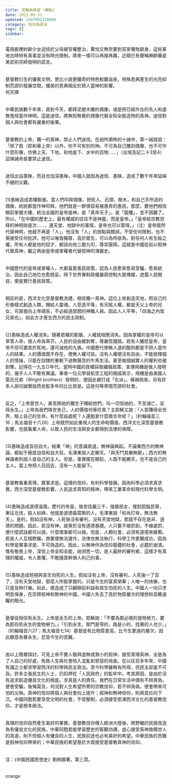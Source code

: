 ```yaml
---
title: 苦難與希望 (轉貼)
date: 2011-05-31
updated: 1547992338000
category: 信仰與政治
tags: []
sidebar: 
---
```


<p>電視劇裡妙齡少女迫怯於父母被官權整治，驚怕又無奈要到官家犧牲獻身，這些某地古時特有真事並沒有時光限制，將來一樣可以再接再厲，近期已有聲稱麻醉藥是某武術宗師發明的謊言。<br/><br/><br/>基督教衍生的優美文明，使比小說更離奇的特色較難滋長，特殊恩典產生的光亮抑制荒謬的發展空間，優美的恩典相反於把人當神的影響。<br/><!--more-->何天擇<br/><br/> <br/>中華民族數千年來，直到今天，都拜泥塑木雕的偶像，或是把已經作古的先人和虛無鬼怪當作神明。這是迷信，將無知無覺的偶像代替全知全能造物的真神。迷信對個人與社會都有嚴重的後果。 <br/><br/> <br/>基督教的上帝，獨一的真神，禁止人們迷信。在祂所頒佈的十誡中，第一誡就說：「除了我（耶和華上帝）以外，你不可有別的神。不可為自己雕刻偶像，也不可作什麼形像，仿佛上天、下地，和地底下、水中的百物……」（出埃及記二十3至4）這條誡命是要禁止迷信。 <br/><br/> <br/>迷信出自愚昧，而且也加深愚昧。中國人就因為迷信、愚昧，造成了數千年來延綿不絕的災難。 <br/><br/> <br/>(1)愚昧造成君權膨脹。當人們叩拜偶像，把死人、石頭、樹木，和自己手所造的偶像，統統都當作神叩拜，他們就是一群很容易被愚弄的愚民。那麼，要他們相信眼前掌握大權、統治全國的皇帝是神，是「真命天子」，是「龍種」，並不困難了。所以，「在中國的歷史上，最有權威的往往不是神靈，而是皇帝。」「皇帝給宗教崇拜的神明排座次……，連天堂、地獄中的事情，皇帝也可以管得。」（注）皇帝既然代替神明，他就不再是「人」，他沒有「人」的弱點與錯誤，不受任何限制，也不需接受任何批評。他可以唯我獨尊，高於眾生，可以為所欲為，對任何人有生殺之權。所有人都是他的奴才，都該向他三跪九叩，尊崇膜拜。這就是中國從前以假神代替真神，繼之再由皇帝或掌權者代替假神的演變史。 <br/><br/> <br/>中國歷代的皇帝或掌權人，大都喜愛愚民政策，認為人民愈笨愈易受騙，愈易統治，因此自己地位也愈穏妥。時下世界專制政權嚴密控制大眾傳媒，遮蓋人民眼目，便是實行愚民政策。 <br/><br/> <br/>相反的是，西洋文化受基督教洗禮，相信獨一真神。這位上帝創造天地，照自己的形像樣式創造人類，賜給人靈魂。人受造平等，有天賦人權，都是天父上帝的兒女，可直接向上帝禱告，不必經過居間的神職人員。因此人人平等，「四海之內皆兄弟也」，如此方才產生西方的民主政制。 <br/><br/> <br/>(2)愚昧造成人權消失。隨著君權的膨脹，人權就相應消失。因為掌權的皇帝可以草菅人命，視人命為草芥。人民的自由被剝奪，尊嚴受踐踏。若有人觸怒皇帝，皇帝不但可置其於死地，還可滅他的九族。中國歷代慘無人道的酷刑都是不把人當作人的結果。人的價值既不存在，便無人權可談。沒有人權便沒有自由，不能發揮個人的情操，只能在奴隸的重軛下過無聲息的牛馬生活。甚至做個誠實人的權利也被剝奪。記得在一九五○年代，當時中國的政權採取媚俄政策，宣傳飛機是俄人發明的，幾乎人人不敢有異議。筆者一位元學習航空工程的親戚表示，飛機是由美國人雷氏兄弟（Wright brothers）發明的，便因此被打成「右派」，橫禍飛來。另有許多人說句誠實話而坐監多年的比比皆是。這是何等黑暗荒謬的社會。 <br/><br/> <br/>反之，「上帝愛世人，甚至將祂的獨生子賜給他們，叫一切信祂的，不至滅亡，反得永生。」上帝為我們降世舍己，人的價值何等珍貴？主耶穌又說：「人若賺得全世界，賠上自己的生命，有什麼益處呢？人還能拿什麼換生命呢？」（約翰福音三16；馬太福音十六26）上帝既然如此重視人的生命和價值，西洋文化深受基督教影響，也就看重人命，以致人民的生活與安全都得到法律的保障。 <br/><br/> <br/>(3)愚昧造成盲目自大，結果「神」的意識衰退，無神論興起。不論東西方的無神論，都起于極度自信和自大狂。毛澤東說人定勝天，「與天鬥其樂無窮」；西方的無神論者則說人是自己的主人。但是，事實擺在眼前，人既不能勝天，也不是自己的主人。當上帝把人召回去，沒有一人能留下。 <br/><br/> <br/>基督教看重真理，實事求是。這樣的信仰，有利科學發展。因為科學必須求真求實。西方深受基督教影響，人民追求真知的精神，帶來工業革命和現代科學文明。 <br/><br/> <br/>(4)愚昧造成道德淪喪。歷代的帝皇，後宮佳麗三千，強搶民女，搜刮民脂民膏，東征北伐，殺人如麻，他就是道德最腐敗的人。毛澤東說「和尚打傘，無法無天」。是的，假如沒有神，人死後沒有審判，沒有天堂地獄，那就不存在是非、道德的問題。因此，若沒有神，就等於沒有道德基礎。人只要不被抓到，不被處罰，便什麼謊話都可以說，什麼壞事都可以做。但是，人類社會，必須有道德來維繫。若是人人互相欺騙，商業便無法運作，法律也無法執行，科學工作更難成功，因為科學是實事求是，不可偽造的。因此，以無神作為信仰基礎的社會，必趨於崩潰。惟有敬畏上帝，深信上帝全知全能，祂洞悉一切，是人最終的審判者，這樣才有真理的權威，令人畏懼，不敢隨意幹損人利己的事。 <br/><br/> <br/>(5)愚昧造成短視與貪生怕死的人生。假如沒有上帝，沒有審判，人死後一了百了，沒有天堂地獄，那麼人所能掌握的，只是今生的富貴榮華；人唯一的快樂，也只是及時行樂。如此，便造成了只顧眼前利益和貪生怕死的人生。中國人一向只求明哲保身，在崇拜假神和無神的中國，中國人失去了高於物質層次的理想和高瞻遠矚的眼光。 <br/> <br/><br/>基督徒相信有永生。上帝是永生的上帝。耶穌說：「不要為那必壞的食物勞力，要為那存到永生的食物勞力。」「引到永生，那門是窄的，路是小的，找著的人也少。」（約翰福音六27；馬太福音七14）基督徒有比物質更高，比今生更遠的層次，因此願意為著永生，忍受今生的苦難。 <br/> <br/><br/>由以上簡單探討，可見上帝不要人敬拜虛無或渺小的假神，接受真理真神，全是為了人自己的好處，免致人生與社會陷入混亂和邪惡的局面。在以往百多年來，中國有識之士都求學習西洋的科學與民主政治。至今科學雖略有所得，但民主卻遙不可及。許多主張民主的人士，仍扣押在「人民政府」的監牢中。考其原因，是由於沒有追求創造優良文化的根底。求真是人的責任。我們在日常生活中偶有不辨真偽，便會受騙，後悔莫及，何況對人生希望所寄的宗教信仰，若不辨真偽，便會帶來可怕的災殃。真神的信仰將個人與社會向上提升；假神和無神信仰，則將其拉向下沉。中國同胞若要享受文明的社會，不受壓制，必須接受恩澤西洋文化的基督教信仰，才是根本辦法。 <br/><br/> <br/>真理的信仰自然產生美好的果實。基督教信仰傳入歐洲大陸後，將野蠻的民族改造為有優良文化的民族。中華同胞若能學習歷史的客觀功課，虛心接受真神救贖世人的真道，則不但個人有優良的人生，民族前途也必有美好的希望。中華民族的苦難是假神信仰帶來的；中華民族的希望基於大眾接受基督教真神的信仰。 <br/><br/> <br/>注：《中國民國思想史》劉俐娜著，第三頁。 <br/><br/><br/>orange<br/></p>